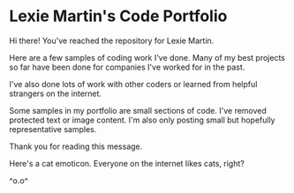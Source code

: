 # Lexie Martin's Code Portfolio

Hi there! You've reached the repository for Lexie Martin.

Here are a few samples of coding work I've done. Many of my best projects so far have been done for companies I've worked for in the past.

I've also done lots of work with other coders or learned from helpful strangers on the internet.

Some samples in my portfolio are small sections of code. I've removed protected text or image content. I'm also only posting small but hopefully representative samples.

Thank you for reading this message.

Here's a cat emoticon. Everyone on the internet likes cats, right?

^o.o^
